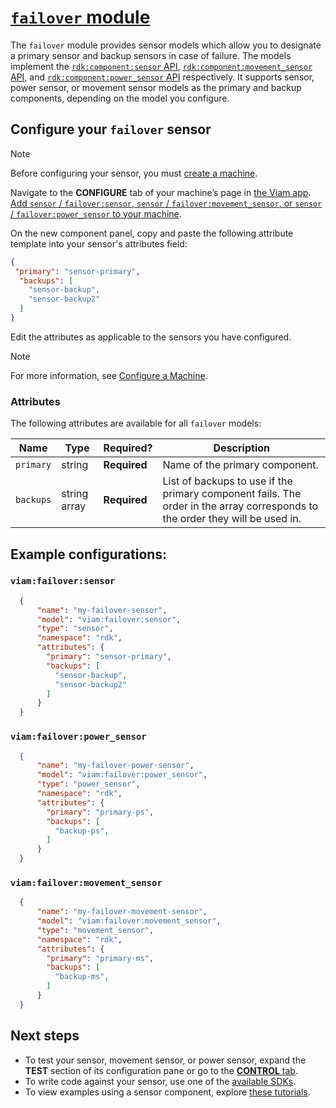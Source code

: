 # [`failover` module](<https://github.com/viam-modules/failover>)

The `failover` module provides sensor models which allow you to designate a primary sensor and backup sensors in case of failure. The models implement the [`rdk:component:sensor` API](https://docs.viam.com/components/sensor/#api), [`rdk:component:movement_sensor` API](https://docs.viam.com/components/movement-sensor/#api), and [`rdk:component:power_sensor` API](https://docs.viam.com/components/power-sensor/#api) respectively.
It supports sensor, power sensor, or movement sensor models as the primary and backup components, depending on the model you configure.

## Configure your `failover` sensor

> [!NOTE]
> Before configuring your sensor, you must [create a machine](https://docs.viam.com/cloud/machines/#add-a-new-machine).

Navigate to the **CONFIGURE** tab of your machine’s page in [the Viam app](https://app.viam.com/).
[Add `sensor` / `failover:sensor`, `sensor` / `failover:movement_sensor`, or `sensor` / `failover:power_sensor` to your machine](https://docs.viam.com/configure/#components).

On the new component panel, copy and paste the following attribute template into your sensor's attributes field:

```json
{
 "primary": "sensor-primary",
  "backups": [
    "sensor-backup",
    "sensor-backup2"
  ]
}
```

Edit the attributes as applicable to the sensors you have configured.

> [!NOTE]
> For more information, see [Configure a Machine](https://docs.viam.com/configure/).

### Attributes

The following attributes are available for all `failover` models:

| Name | Type | Required? | Description |
| ---- | ---- | --------- | ----------- |
| `primary` | string | **Required** | Name of the primary component. |
| `backups` | string array | **Required** | List of backups to use if the primary component fails. The order in the array corresponds to the order they will be used in. |

## Example configurations:

### `viam:failover:sensor`
```json
  {
      "name": "my-failover-sensor",
      "model": "viam:failover:sensor",
      "type": "sensor",
      "namespace": "rdk",
      "attributes": {
        "primary": "sensor-primary",
        "backups": [
          "sensor-backup",
          "sensor-backup2"
        ]
      }
  }
```


### `viam:failover:power_sensor`
```json
  {
      "name": "my-failover-power-sensor",
      "model": "viam:failover:power_sensor",
      "type": "power_sensor",
      "namespace": "rdk",
      "attributes": {
        "primary": "primary-ps",
        "backups": [
          "backup-ps",
        ]
      }
  }
```

### `viam:failover:movement_sensor`
```json
  {
      "name": "my-failover-movement-sensor",
      "model": "viam:failover:movement_sensor",
      "type": "movement_sensor",
      "namespace": "rdk",
      "attributes": {
        "primary": "primary-ms",
        "backups": [
          "backup-ms",
        ]
      }
  }
  ```

## Next steps

- To test your sensor, movement sensor, or power sensor, expand the **TEST** section of its configuration pane or go to the [**CONTROL** tab](https://docs.viam.com/fleet/control/).
- To write code against your sensor, use one of the [available SDKs](https://docs.viam.com/sdks/).
- To view examples using a sensor component, explore [these tutorials](https://docs.viam.com/tutorials/).
